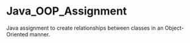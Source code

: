 # Java_OOP_Assignment
Java assignment to create relationships between classes in an Object-Oriented manner.
